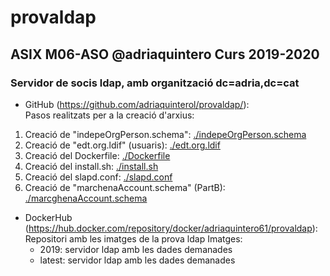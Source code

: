 # provaldap
## ASIX M06-ASO @adriaquintero Curs 2019-2020
### Servidor de socis ldap, amb organització dc=adria,dc=cat

- GitHub (https://github.com/adriaquinterol/provaldap/):  
Pasos realitzats per a la creació d'arxius:
1. Creació de "indepeOrgPerson.schema": [./indepeOrgPerson.schema](indepeOrgPerson.schema)
2. Creació de "edt.org.ldif" (usuaris): [./edt.org.ldif](edt.org.ldif)
3. Creació del Dockerfile: [./Dockerfile](Dockerfile)
4. Creació del install.sh: [./install.sh](install.sh)
5. Creació del slapd.conf: [./slapd.conf](slapd.conf)
6. Creació de "marchenaAccount.schema" (PartB): [./marcghenaAccount.schema](marchenaAccount.schema)

- DockerHub (https://hub.docker.com/repository/docker/adriaquintero61/provaldap):  
Repositori amb les imatges de la prova ldap
Imatges:
    - 2019: servidor ldap amb les dades demanades
    - latest: servidor ldap amb les dades demanades
